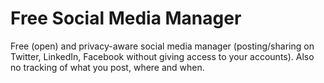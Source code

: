 # Free Social Media Manager
Free (open) and privacy-aware social media manager (posting/sharing on Twitter, LinkedIn, Facebook without giving access to your accounts). Also no tracking of what you post, where and when. 
